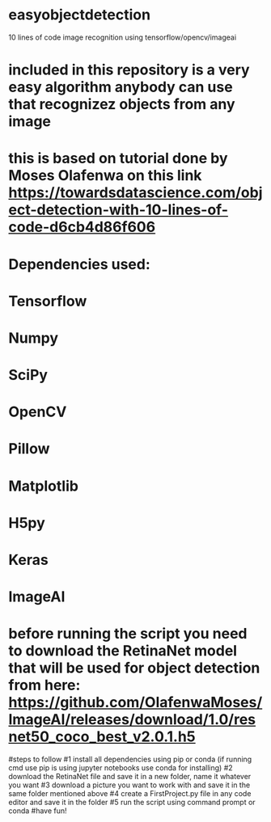 # easyobjectdetection 
10 lines of code image recognition using tensorflow/opencv/imageai
# included in this repository is a very easy algorithm anybody can use that recognizez objects from any image
# this is based on tutorial done by Moses Olafenwa on this link https://towardsdatascience.com/object-detection-with-10-lines-of-code-d6cb4d86f606

# Dependencies used:
# Tensorflow
# Numpy
# SciPy
# OpenCV
# Pillow
# Matplotlib
# H5py
# Keras
# ImageAI

# before running the script you need to download the RetinaNet model that will be used for object detection from here: https://github.com/OlafenwaMoses/ImageAI/releases/download/1.0/resnet50_coco_best_v2.0.1.h5

#steps to follow
#1 install all dependencies using pip or conda (if running cmd use pip is using jupyter notebooks use conda for installing)
#2 download the RetinaNet file and save it in a new folder, name it whatever you want
#3 download a picture you want to work with and save it in the same folder mentioned above
#4 create a FirstProject.py file in any code editor and save it in the folder
#5 run the script using command prompt or conda
#have fun!

